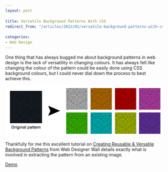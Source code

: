 ```yaml
---
layout: post

title: Versatile Background Patterns With CSS
redirect_from: "/articles/2012/01/versatile-background-patterns-with-css/"

categories:
- Web Design
---
```


One thing that has always bugged me about background patterns in web design is the lack of versatility in changing colours. It has always felt like changing the colour of the pattern could be easily done using CSS background colours, but I could never dial down the process to best achieve this.

![Versatile Background Patterns](/demos/versatile-background-images/preview.png)

Thankfully for me this excellent tutorial on [Creating Reusable & Versatile Background Patterns](http://webdesignerwall.com/tutorials/creating-reusable-versatile-background-patterns) from Web Designer Wall details exactly what is involved in extracting the pattern from an existing image.

<a href="/demos/versatile-background-images/" class="btn">Demo</a>